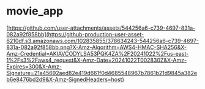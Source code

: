 # movie_app
[https://github.com/user-attachments/assets/544256a6-c739-4697-831a-082a92f858bb](https://github-production-user-asset-6210df.s3.amazonaws.com/102835855/378634243-544256a6-c739-4697-831a-082a92f858bb.png?X-Amz-Algorithm=AWS4-HMAC-SHA256&X-Amz-Credential=AKIAVCODYLSA53PQK4ZA%2F20241022%2Fus-east-1%2Fs3%2Faws4_request&X-Amz-Date=20241022T002830Z&X-Amz-Expires=300&X-Amz-Signature=21a45692aed82e419d661f0d4685548967b7861b21d9845a382eb6e8476bd2d9&X-Amz-SignedHeaders=host)
